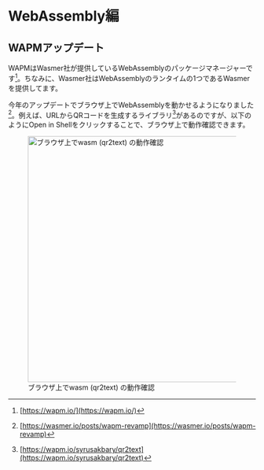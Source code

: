 # WebAssembly編
## WAPMアップデート
WAPMはWasmer社が提供しているWebAssemblyのパッケージマネージャーです[^wapm]。ちなみに、Wasmer社はWebAssemblyのランタイムの1つであるWasmerを提供してます。

今年のアップデートでブラウザ上でWebAssemblyを動かせるようになりました[^wapm_revamp]。例えば、URLからQRコードを生成するライブラリ[^qr2text]があるのですが、以下のようにOpen in Shellをクリックすることで、ブラウザ上で動作確認できます。

<figure>
  <img src="/images/web_changelog_2022part1/webassembly/wapm_sample_qr2text.png" alt="ブラウザ上でwasm (qr2text) の動作確認" width="500" height="500" />
  <figcaption>ブラウザ上でwasm (qr2text) の動作確認</figcaption>
</figure>


[^wapm]: [https://wapm.io/](https://wapm.io/)
[^wapm_revamp]: [https://wasmer.io/posts/wapm-revamp](https://wasmer.io/posts/wapm-revamp)
[^qr2text]: [https://wapm.io/syrusakbary/qr2text](https://wapm.io/syrusakbary/qr2text)
